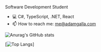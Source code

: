 Software Development Student

- 💻 C#, TypeScript, .NET, React
- 📫 How to reach me: me@adamgalla.com

![Anurag's GitHub stats](https://github-readme-stats.vercel.app/api?username=AdamGalla&show_icons=true&rank_icon=github&hide=stars&hide_border=true&bg_color=45,22272e,284061,e8395a)

[![Top Langs](https://github-readme-stats.vercel.app/api/top-langs/?username=AdamGalla&show_icons=true&theme=transparent&rank_icon=github)]

